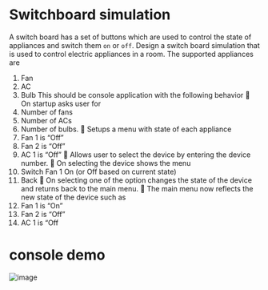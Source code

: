 # Switchboard simulation
A switch board has a set of buttons which are used to control the state of appliances and switch them
`on` or `off`.
Design a switch board simulation that is used to control electric appliances in a room. The supported
appliances are
1. Fan
2. AC
3. Bulb
This should be console application with the following behavior
 On startup asks user for
1. Number of fans
2. Number of ACs
3. Number of bulbs.
 Setups a menu with state of each appliance
1. Fan 1 is “Off”
2. Fan 2 is “Off”
3. AC 1 is “Off”
 Allows user to select the device by entering the device number.
 On selecting the device shows the menu
1. Switch Fan 1 On (or Off based on current state)
2. Back
 On selecting one of the option changes the state of the device and returns back to the main
menu.
 The main menu now reflects the new state of the device such as
1. Fan 1 is “On”
2. Fan 2 is “Off”
3. AC 1 is “Off
# console demo
![image](https://user-images.githubusercontent.com/37133049/130567887-4b4ce7c0-b956-45d8-9a51-04d8a05b409f.png)
